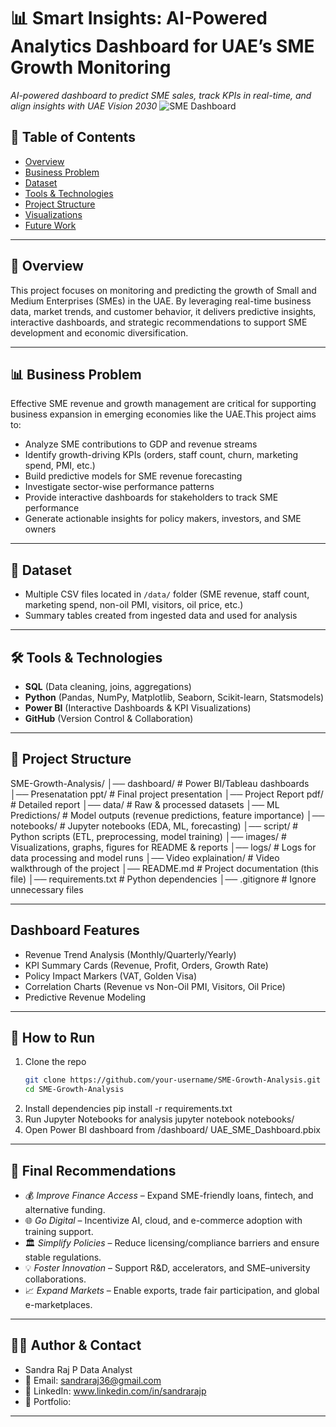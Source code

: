 # 📊 Smart Insights: AI-Powered Analytics Dashboard for UAE’s SME Growth Monitoring 
_AI-powered dashboard to predict SME sales, track KPIs in real-time, and align insights with UAE Vision 2030_
![SME Dashboard](https://github.com/user-attachments/assets/39e7ec78-5c41-4e32-ad6a-734a93fefd49)



## 📑 Table of Contents 
 
- [Overview](#📌-overview)
- [Business Problem](#business-problem)  
- [Dataset](#dataset)  
- [Tools & Technologies](#tools--technologies)  
- [Project Structure](#project-structure)  
- [Visualizations](#visualizations)  
- [Future Work](#future-work)  

---

## 📌 Overview  

This project focuses on monitoring and predicting the growth of Small and Medium Enterprises (SMEs) in the UAE. By leveraging real-time business data, market trends, and customer behavior, it delivers predictive insights, interactive dashboards, and strategic recommendations to support SME development and economic diversification.

---

## 📊 Business Problem 

Effective SME revenue and growth management are critical for supporting business expansion in emerging economies like the UAE.This project aims to:
- Analyze SME contributions to GDP and revenue streams
- Identify growth-driving KPIs (orders, staff count, churn, marketing spend, PMI, etc.)
- Build predictive models for SME revenue forecasting
- Investigate sector-wise performance patterns
- Provide interactive dashboards for stakeholders to track SME performance
- Generate actionable insights for policy makers, investors, and SME owners

---

## 📂 Dataset

- Multiple CSV files located in `/data/` folder (SME revenue, staff count, marketing spend, non-oil PMI, visitors, oil price, etc.)
- Summary tables created from ingested data and used for analysis

---

## 🛠 Tools & Technologies

- **SQL** (Data cleaning, joins, aggregations)  
- **Python** (Pandas, NumPy, Matplotlib, Seaborn, Scikit-learn, Statsmodels)  
- **Power BI** (Interactive Dashboards & KPI Visualizations)  
- **GitHub** (Version Control & Collaboration)  

---

## 📁 Project Structure

SME-Growth-Analysis/
│── dashboard/ # Power BI/Tableau dashboards
│── Presenatation ppt/ # Final project presentation
│── Project Report pdf/ # Detailed report
│── data/ # Raw & processed datasets
│── ML Predictions/ # Model outputs (revenue predictions, feature importance)
│── notebooks/ # Jupyter notebooks (EDA, ML, forecasting)
│── script/ # Python scripts (ETL, preprocessing, model training)
│── images/ # Visualizations, graphs, figures for README & reports
│── logs/ # Logs for data processing and model runs
│── Video explaination/ # Video walkthrough of the project
│── README.md # Project documentation (this file)
│── requirements.txt # Python dependencies
│── .gitignore # Ignore unnecessary files

---

## Dashboard Features

- Revenue Trend Analysis (Monthly/Quarterly/Yearly)
- KPI Summary Cards (Revenue, Profit, Orders, Growth Rate)
- Policy Impact Markers (VAT, Golden Visa)
- Correlation Charts (Revenue vs Non-Oil PMI, Visitors, Oil Price)
- Predictive Revenue Modeling

---

## 📌 How to Run

1. Clone the repo  
   ```bash
   git clone https://github.com/your-username/SME-Growth-Analysis.git
   cd SME-Growth-Analysis
2. Install dependencies
 pip install -r requirements.txt
3. Run Jupyter Notebooks for analysis
jupyter notebook notebooks/
4. Open Power BI dashboard from /dashboard/
UAE_SME_Dashboard.pbix

---

## 🚀 Final Recommendations

- 💰 *Improve Finance Access* – Expand SME-friendly loans, fintech, and alternative funding.  
- 🌐 *Go Digital* – Incentivize AI, cloud, and e-commerce adoption with training support.  
- 🏛 *Simplify Policies* – Reduce licensing/compliance barriers and ensure stable regulations.  
- 💡 *Foster Innovation* – Support R&D, accelerators, and SME–university collaborations.  
- 📈 *Expand Markets* – Enable exports, trade fair participation, and global e-marketplaces.  

---

## 👩‍💻 Author & Contact

- Sandra Raj P Data Analyst
- 📧 Email: sandraraj36@gmail.com
- 💼 LinkedIn: www.linkedin.com/in/sandrarajp
- 📂 Portfolio:

---
